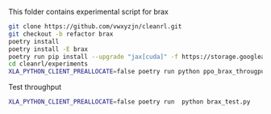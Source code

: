 This folder contains experimental script for brax

```bash
git clone https://github.com/vwxyzjn/cleanrl.git
git checkout -b refactor brax
poetry install
poetry install -E brax
poetry run pip install --upgrade "jax[cuda]" -f https://storage.googleapis.com/jax-releases/jax_releases.html
cd cleanrl/experiments
XLA_PYTHON_CLIENT_PREALLOCATE=false poetry run python ppo_brax_througput.py
```

Test throughput
```bash
XLA_PYTHON_CLIENT_PREALLOCATE=false poetry run  python brax_test.py
```